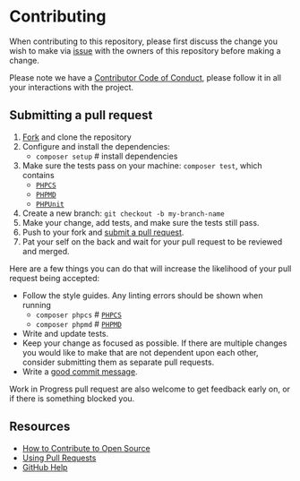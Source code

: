 # Contributing
[issues]: https://github.com/technote-space/laravel-crud-helper/issues
[fork]: https://github.com/technote-space/laravel-crud-helper/fork
[pr]: https://github.com/technote-space/laravel-crud-helper/compare
[phpcs]: https://github.com/squizlabs/PHP_CodeSniffer/wiki/Usage
[phpmd]: https://phpmd.org/documentation/index.html
[phpunit]: https://phpunit.de/
[code-of-conduct]: CODE_OF_CONDUCT.md

When contributing to this repository, please first discuss the change you wish to make via [issue][issues] with the owners of this repository before making a change. 

Please note we have a [Contributor Code of Conduct][code-of-conduct], please follow it in all your interactions with the project.

## Submitting a pull request

1. [Fork][fork] and clone the repository
1. Configure and install the dependencies:
   - `composer setup`  # install dependencies
1. Make sure the tests pass on your machine: `composer test`, which contains
   - [`PHPCS`][phpcs]
   - [`PHPMD`][phpmd]
   - [`PHPUnit`][phpunit]
1. Create a new branch: `git checkout -b my-branch-name`
1. Make your change, add tests, and make sure the tests still pass.
1. Push to your fork and [submit a pull request][pr].
1. Pat your self on the back and wait for your pull request to be reviewed and merged.

Here are a few things you can do that will increase the likelihood of your pull request being accepted:
- Follow the style guides. Any linting errors should be shown when running 
  - `composer phpcs`      # [`PHPCS`][phpcs]
  - `composer phpmd`      # [`PHPMD`][phpmd]
- Write and update tests.
- Keep your change as focused as possible. If there are multiple changes you would like to make that are not dependent upon each other, consider submitting them as separate pull requests.
- Write a [good commit message](https://github.com/erlang/otp/wiki/writing-good-commit-messages).

Work in Progress pull request are also welcome to get feedback early on, or if there is something blocked you.

## Resources

- [How to Contribute to Open Source](https://opensource.guide/how-to-contribute/)
- [Using Pull Requests](https://help.github.com/articles/about-pull-requests/)
- [GitHub Help](https://help.github.com)
